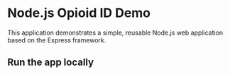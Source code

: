 # Node.js Opioid ID Demo

This application demonstrates a simple, reusable Node.js web application based on the Express framework.

## Run the app locally

